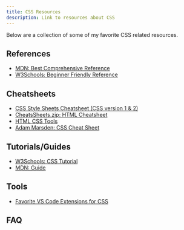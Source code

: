```yaml
---
title: CSS Resources
description: Link to resources about CSS
---
```


Below are a collection of some of my favorite CSS related resources.

## References

- <a href="https://developer.mozilla.org/en-US/docs/Web/CSS" target="_blank">MDN: Best Comprehensive Reference</a>
- <a href="https://www.w3schools.com/css/default.asp" target="_blank">W3Schools: Beginner Friendly Reference</a>

## Cheatsheets

- <a href="https://web.stanford.edu/group/csp/cs21/csscheatsheet.pdf" target="_blank">CSS Style Sheets Cheatsheet (CSS version 1 & 2)</a>
- <a href="https://cheatsheets.zip/css3" target="_blank">CheatsSheets.zip: HTML Cheatsheet</a>
- <a href="https://htmlcss.tools/css" target="_blank">HTML CSS Tools</a>
- <a href="https://adam-marsden.co.uk/css-cheat-sheet" target="_blank">Adam Marsden: CSS Cheat Sheet</a>

## Tutorials/Guides

- <a href="https://www.w3schools.com/css/default.asp" target="_blank">W3Schools: CSS Tutorial</a>
- <a href="https://developer.mozilla.org/en-US/docs/Learn/CSS" target="_blank">MDN: Guide</a>

## Tools

- [Favorite VS Code Extensions for CSS](../vscode/configuration#css)

## FAQ

<!-- - <a href="https://makersaid.com/how-to-name-html-ids-and-classes/" target="_blank">
  How to Name Your HTML Ids and Classes
  </a>

- <a href="https://www.reddit.com/r/vscode/comments/1arro55/why_are_my_html_lines_freezing_folding_all_of_a" target="_blank"> VS Code: Why are my html lines freezing / folding all of a sudden... and how do I turn it off?
  </a> -->
